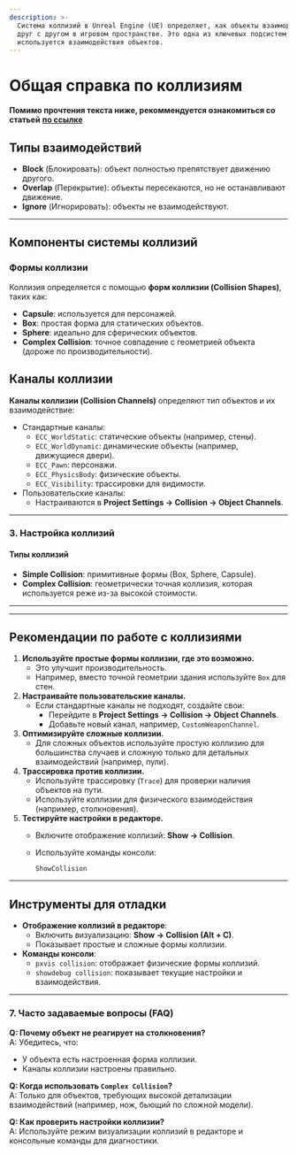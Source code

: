 ```yaml
---
description: >-
  Система коллизий в Unreal Engine (UE) определяет, как объекты взаимодействуют
  друг с другом в игровом пространстве. Это одна из ключевых подсистем, которая
  используется взаимодействия объектов.
---
```


# Общая справка по коллизиям

**Помимо прочтения текста ниже, рекоммендуется ознакомиться со статьей** [**по ссылке**](https://www.unrealengine.com/en-US/blog/collision-filtering)

## **Типы взаимодействий**

* **Block** (Блокировать): объект полностью препятствует движению другого.
* **Overlap** (Перекрытие): объекты пересекаются, но не останавливают движение.
* **Ignore** (Игнорировать): объекты не взаимодействуют.

***

## **Компоненты системы коллизий**

### **Формы коллизии**

Коллизия определяется с помощью **форм коллизии (Collision Shapes)**, таких как:

* **Capsule**: используется для персонажей.
* **Box**: простая форма для статических объектов.
* **Sphere**: идеально для сферических объектов.
* **Complex Collision**: точное совпадение с геометрией объекта (дороже по производительности).

## **Каналы коллизии**

**Каналы коллизии (Collision Channels)** определяют тип объектов и их взаимодействие:

* Стандартные каналы:
  * `ECC_WorldStatic`: статические объекты (например, стены).
  * `ECC_WorldDynamic`: динамические объекты (например, движущиеся двери).
  * `ECC_Pawn`: персонажи.
  * `ECC_PhysicsBody`: физические объекты.
  * `ECC_Visibility`: трассировки для видимости.
* Пользовательские каналы:
  * Настраиваются в **Project Settings → Collision → Object Channels**.

***

### **3. Настройка коллизий**

####

#### **Типы коллизий**

* **Simple Collision**: примитивные формы (Box, Sphere, Capsule).
* **Complex Collision**: геометрически точная коллизия, которая используется реже из-за высокой стоимости.

***

***

## **Рекомендации по работе с коллизиями**

1. **Используйте простые формы коллизии, где это возможно.**
   * Это улучшит производительность.
   * Например, вместо точной геометрии здания используйте `Box` для стен.
2. **Настраивайте пользовательские каналы.**
   * Если стандартные каналы не подходят, создайте свои:
     * Перейдите в **Project Settings → Collision → Object Channels**.
     * Добавьте новый канал, например, `CustomWeaponChannel`.
3. **Оптимизируйте сложные коллизии.**
   * Для сложных объектов используйте простую коллизию для большинства случаев и сложную только для детальных взаимодействий (например, пули).
4. **Трассировка против коллизии.**
   * Используйте трассировку (`Trace`) для проверки наличия объектов на пути.
   * Используйте коллизии для физического взаимодействия (например, столкновения).
5. **Тестируйте настройки в редакторе.**
   * Включите отображение коллизий: **Show → Collision**.
   *   Используйте команды консоли:

       ```
       ShowCollision
       ```

***

## **Инструменты для отладки**

* **Отображение коллизий в редакторе**:
  * Включить визуализацию: **Show → Collision (Alt + C)**.
  * Показывает простые и сложные формы коллизии.
* **Команды консоли**:
  * `pxvis collision`: отображает физические формы коллизий.
  * `showdebug collision`: показывает текущие настройки и взаимодействия.

***

### **7. Часто задаваемые вопросы (FAQ)**

**Q: Почему объект не реагирует на столкновения?**\
A: Убедитесь, что:

* У объекта есть настроенная форма коллизии.
* Каналы коллизии настроены правильно.

**Q: Когда использовать `Complex Collision`?**\
A: Только для объектов, требующих высокой детализации взаимодействий (например, нож, бьющий по сложной модели).

**Q: Как проверить настройки коллизии?**\
A: Используйте режим визуализации коллизий в редакторе и консольные команды для диагностики.
